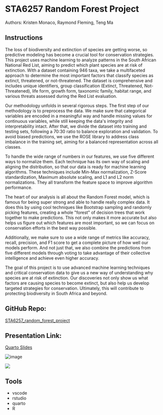 # STA6257 Random Forest Project
Authors: Kristen Monaco, Raymond Fleming, Teng Ma

## Instructions

The loss of biodiversity and extinction of species are getting worse, so predictive modeling has become a crucial tool for conservation strategies. This project uses machine learning to analyze patterns in the South African National Red List, aiming to predict which plant species are at risk of extinction. With a dataset containing 946 taxa, we take a multifaceted approach to determine the most important factors that classify species as extinct, threatened, or not-threatened. The dataset is comprehensive and includes unique identifiers, group classification (Extinct, Threatened, Not-Threatened), life form, growth form, taxonomic family, habitat range, and various threats assessed during the Red List evaluation.

Our methodology unfolds in several rigorous steps. The first step of our methodology is to preprocess the data. We make sure that categorical variables are encoded in a meaningful way and handle missing values for continuous variables, while still keeping the data's integrity and interpretability intact. After that, we divide the dataset into training and testing sets, following a 70:30 ratio to balance exploration and validation. To avoid biased predictions, we use the ROSE library to address class imbalance in the training set, aiming for a balanced representation across all classes.

To handle the wide range of numbers in our features, we use five different ways to normalize them. Each technique has its own way of scaling and aligning the distribution, so that our data is ready for machine learning algorithms. These techniques include Min-Max normalization, Z-Score standardization, Maximum absolute scaling, and L1 and L2 norm normalizations. They all transform the feature space to improve algorithm performance.

The heart of our analysis is all about the Random Forest model, which is famous for being super strong and able to handle really complex data. It does this by using cool techniques like Bootstrap sampling and randomly picking features, creating a whole "forest" of decision trees that work together to make predictions. This not only makes it more accurate but also helps us figure out which features are most important, so we can focus on conservation efforts in the best way possible.

Additionally, we make sure to use a wide range of metrics like accuracy, recall, precision, and F1 score to get a complete picture of how well our models perform. And not just that, we also combine the predictions from five different models through voting to take advantage of their collective intelligence and achieve even higher accuracy.

The goal of this project is to use advanced machine learning techniques and critical conservation data to give us a new way of understanding why species are at risk of extinction. Our discoveries not only show us what factors are causing species to become extinct, but also help us develop targeted strategies for conservation. Ultimately, this will contribute to protecting biodiversity in South Africa and beyond.

## GitHub Repo:
[STA6257_random_forest_project](https://uwfgit.github.io/STA6257_random_forest_project/)

## Presentation Link:
[Quarto Slides](https://raymondfleming.github.io/RandomForestPresentation/#/title-slide)

![image](https://github.com/kdm92817/STA6257_Project_RandomForest/assets/133894825/27f8c1b4-56b3-4f33-8adb-a8b519546a07)

![](rf.png)

## Tools
- vscode
- rstudio
- quarto
- R
